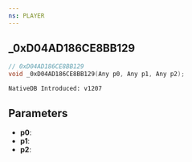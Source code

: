```yaml
---
ns: PLAYER
---
```

## _0xD04AD186CE8BB129

```c
// 0xD04AD186CE8BB129
void _0xD04AD186CE8BB129(Any p0, Any p1, Any p2);
```

```
NativeDB Introduced: v1207
```

## Parameters
* **p0**:
* **p1**:
* **p2**:
